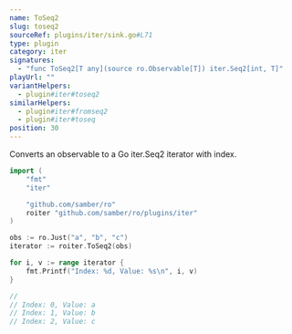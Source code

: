 ```yaml
---
name: ToSeq2
slug: toseq2
sourceRef: plugins/iter/sink.go#L71
type: plugin
category: iter
signatures:
  - "func ToSeq2[T any](source ro.Observable[T]) iter.Seq2[int, T]"
playUrl: ""
variantHelpers:
  - plugin#iter#toseq2
similarHelpers:
  - plugin#iter#fromseq2
  - plugin#iter#toseq
position: 30
---
```


Converts an observable to a Go iter.Seq2 iterator with index.

```go
import (
    "fmt"
    "iter"

    "github.com/samber/ro"
    roiter "github.com/samber/ro/plugins/iter"
)

obs := ro.Just("a", "b", "c")
iterator := roiter.ToSeq2(obs)

for i, v := range iterator {
    fmt.Printf("Index: %d, Value: %s\n", i, v)
}

// 
// Index: 0, Value: a
// Index: 1, Value: b
// Index: 2, Value: c
```